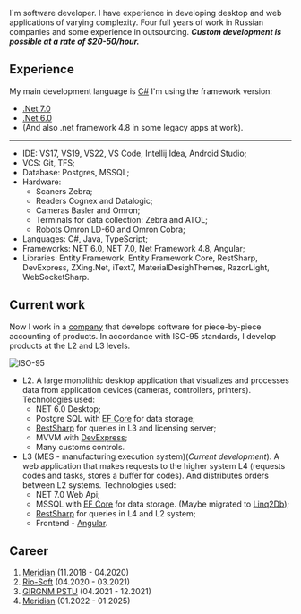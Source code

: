 I`m software developer. I have experience in developing desktop and web applications of varying complexity. Four full years of work in Russian companies and some experience in outsourcing. 
___Custom development is possible at a rate of $20-50/hour.___

## Experience 
My main development language is [C#](https://learn.microsoft.com/dotnet/csharp/)
I'm using the framework version:
- [.Net 7.0](https://learn.microsoft.com/ru-ru/dotnet/api/?view=net-7.0) 
- [.Net 6.0](https://learn.microsoft.com/ru-ru/dotnet/api/?view=net-6.0) 
- (And also .net framework 4.8 in some legacy apps at work).
***
- IDE: VS17, VS19, VS22,  VS Code, Intellij Idea, Android Studio;
- VCS: Git, TFS;
- Database: Postgres, MSSQL;
- Hardware: 
  - Scaners Zebra;
  - Readers Cognex and Datalogic;
  - Cameras Basler and Omron;
  - Terminals for data collection: Zebra and ATOL;
  - Robots Omron LD-60 and Omron Cobra;
- Languages: C#, Java, TypeScript;
- Frameworks: NET 6.0, NET 7.0, Net Framework 4.8, Angular;
- Libraries: Entity Framework, Entity Framework Core, RestSharp, DevExpress, ZXing.Net, iText7, MaterialDesighThemes, RazorLight, WebSocketSharp.

## Current work
Now I work in a [company](https://meridiant.ru) that develops software for piece-by-piece accounting of products. In accordance with ISO-95 standards, I develop products at the L2 and L3 levels.

![ISO-95](https://www.brightlysoftware.com/sites/default/files/image/2022-02/Blog-MFG-IoT-2109-1.png)
- L2. A large monolithic desktop application that visualizes and processes data from application devices (cameras, controllers, printers). Technologies used: 
  - NET 6.0 Desktop;
  - Postgre SQL with [EF Core](https://learn.microsoft.com/ef/core/) for data storage; 
  - [RestSharp](https://restsharp.dev/) for queries in L3 and licensing server;
  - MVVM with [DevExpress](https://www.devexpress.com/);
  - Many customs controls.
- L3 (MES - manufacturing execution system)(*Current development*). A web application that makes requests to the higher system L4 (requests codes and tasks, stores a buffer for codes). And distributes orders between L2 systems. Technologies used: 
  - NET 7.0 Web Api;
  - MSSQL with [EF Core](https://learn.microsoft.com/ef/core/) for data storage. (Maybe migrated to [Linq2Db](https://linq2db.github.io/));
  - [RestSharp](https://restsharp.dev/) for queries in L4 and L2 system;
  - Frontend - [Angular](https://angular.io/).

## Career
1. [Meridian](https://meridiant.ru) (11.2018 - 04.2020)
2. [Rio-Soft](https://rio-soft.ru) (04.2020 - 03.2021)
3. [GIRGNM PSTU](http://girngm.pstu.ru/) (04.2021 - 12.2021)
4. [Meridian](https://meridiant.ru) (01.2022 - 01.2025)
